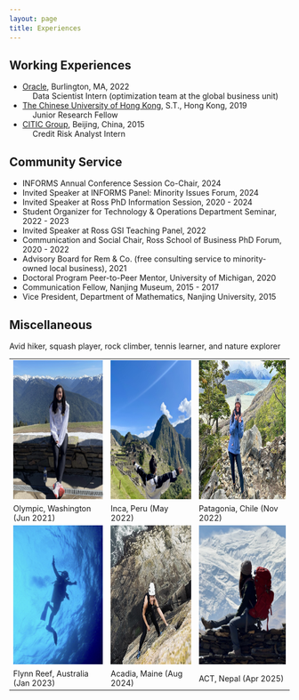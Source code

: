 ```yaml
---
layout: page
title: Experiences
---
```


## Working Experiences

- [Oracle](https://www.oracle.com/), Burlington, MA, 2022\
&emsp; Data Scientist Intern (optimization team at the global business unit)
- [The Chinese University of Hong Kong](https://www.cuhk.edu.hk/english/index.html), S.T., Hong Kong, 2019\
&emsp; Junior Research Fellow
- [CITIC Group](https://www.citicbank.com/), Beijing, China, 2015\
&emsp; Credit Risk Analyst Intern

## Community Service
- INFORMS Annual Conference Session Co-Chair, 2024
- Invited Speaker at INFORMS Panel: Minority Issues Forum, 2024
- Invited Speaker at Ross PhD Information Session, 2020 - 2024
- Student Organizer for Technology & Operations Department Seminar, 2022 - 2023
- Invited Speaker at Ross GSI Teaching Panel, 2022
- Communication and Social Chair, Ross School of Business PhD Forum, 2020 - 2022
- Advisory Board for Rem & Co. (free consulting service to minority-owned local business), 2021
- Doctoral Program Peer-to-Peer Mentor, University of Michigan, 2020
- Communication Fellow, Nanjing Museum, 2015 - 2017
- Vice President, Department of Mathematics, Nanjing University, 2015

## Miscellaneous
Avid hiker, squash player, rock climber, tennis learner, and nature explorer

<table style="border:hidden;">
  <tr>
    <td><img src="/public/hike00.jpg" width=280 height=250></td>
    <td><img src="/public/hike0.jpg" width=280 height=250></td>
    <td><img src="/public/hike1.jpeg" width=280 height=250></td>
  </tr>
    <tr>
    <td>Olympic, Washington (Jun 2021)</td>
    <td>Inca, Peru (May 2022)</td>
    <td>Patagonia, Chile (Nov 2022)</td>
  </tr>
    <tr>
    <td><img src="/public/hike5.jpg" width=280 height=250></td>
    <td><img src="/public/hike2.jpg" width = 280 height=250></td>
    <td><img src="/public/hike6.jpg" width=280 height=250></td>
  </tr>
    <tr>
    <td> Flynn Reef, Australia (Jan 2023) </td>
    <td> Acadia, Maine (Aug 2024) </td>
    <td>ACT, Nepal (Apr 2025)</td>
  </tr>
 </table>


